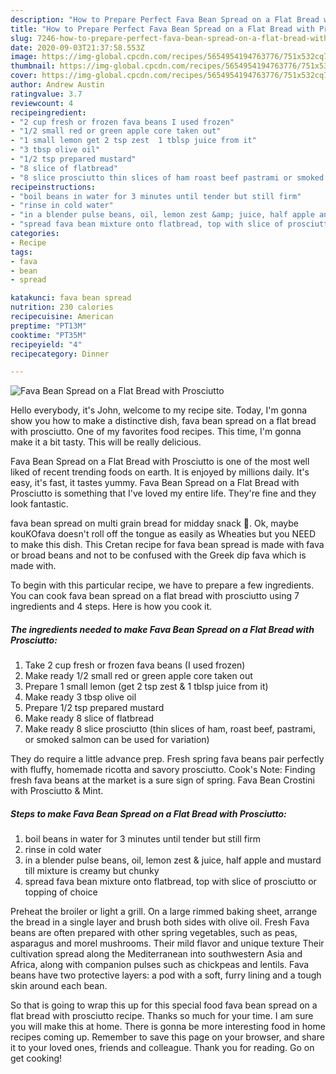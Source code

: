 ```yaml
---
description: "How to Prepare Perfect Fava Bean Spread on a Flat Bread with Prosciutto"
title: "How to Prepare Perfect Fava Bean Spread on a Flat Bread with Prosciutto"
slug: 7246-how-to-prepare-perfect-fava-bean-spread-on-a-flat-bread-with-prosciutto
date: 2020-09-03T21:37:58.553Z
image: https://img-global.cpcdn.com/recipes/5654954194763776/751x532cq70/fava-bean-spread-on-a-flat-bread-with-prosciutto-recipe-main-photo.jpg
thumbnail: https://img-global.cpcdn.com/recipes/5654954194763776/751x532cq70/fava-bean-spread-on-a-flat-bread-with-prosciutto-recipe-main-photo.jpg
cover: https://img-global.cpcdn.com/recipes/5654954194763776/751x532cq70/fava-bean-spread-on-a-flat-bread-with-prosciutto-recipe-main-photo.jpg
author: Andrew Austin
ratingvalue: 3.7
reviewcount: 4
recipeingredient:
- "2 cup fresh or frozen fava beans I used frozen"
- "1/2 small red or green apple core taken out"
- "1 small lemon get 2 tsp zest  1 tblsp juice from it"
- "3 tbsp olive oil"
- "1/2 tsp prepared mustard"
- "8 slice of flatbread"
- "8 slice prosciutto thin slices of ham roast beef pastrami or smoked salmon can be used for variation"
recipeinstructions:
- "boil beans in water for 3 minutes until tender but still firm"
- "rinse in cold water"
- "in a blender pulse beans, oil, lemon zest &amp; juice, half apple and mustard till mixture is creamy but chunky"
- "spread fava bean mixture onto flatbread, top with slice of prosciutto or topping of choice"
categories:
- Recipe
tags:
- fava
- bean
- spread

katakunci: fava bean spread 
nutrition: 230 calories
recipecuisine: American
preptime: "PT13M"
cooktime: "PT35M"
recipeyield: "4"
recipecategory: Dinner

---
```



![Fava Bean Spread on a Flat Bread with Prosciutto](https://img-global.cpcdn.com/recipes/5654954194763776/751x532cq70/fava-bean-spread-on-a-flat-bread-with-prosciutto-recipe-main-photo.jpg)

Hello everybody, it's John, welcome to my recipe site. Today, I'm gonna show you how to make a distinctive dish, fava bean spread on a flat bread with prosciutto. One of my favorites food recipes. This time, I'm gonna make it a bit tasty. This will be really delicious.

Fava Bean Spread on a Flat Bread with Prosciutto is one of the most well liked of recent trending foods on earth. It is enjoyed by millions daily. It's easy, it's fast, it tastes yummy. Fava Bean Spread on a Flat Bread with Prosciutto is something that I've loved my entire life. They're fine and they look fantastic.

fava bean spread on multi grain bread for midday snack 🙂. Ok, maybe kouKOfava doesn&#39;t roll off the tongue as easily as Wheaties but you NEED to make this dish. This Cretan recipe for fava bean spread is made with fava or broad beans and not to be confused with the Greek dip fava which is made with.


To begin with this particular recipe, we have to prepare a few ingredients. You can cook fava bean spread on a flat bread with prosciutto using 7 ingredients and 4 steps. Here is how you cook it.

<!--inarticleads1-->

##### The ingredients needed to make Fava Bean Spread on a Flat Bread with Prosciutto:

1. Take 2 cup fresh or frozen fava beans (I used frozen)
1. Make ready 1/2 small red or green apple core taken out
1. Prepare 1 small lemon (get 2 tsp zest &amp; 1 tblsp juice from it)
1. Make ready 3 tbsp olive oil
1. Prepare 1/2 tsp prepared mustard
1. Make ready 8 slice of flatbread
1. Make ready 8 slice prosciutto (thin slices of ham, roast beef, pastrami, or smoked salmon can be used for variation)


They do require a little advance prep. Fresh spring fava beans pair perfectly with fluffy, homemade ricotta and savory prosciutto. Cook&#39;s Note: Finding fresh fava beans at the market is a sure sign of spring. Fava Bean Crostini with Prosciutto &amp; Mint. 

<!--inarticleads2-->

##### Steps to make Fava Bean Spread on a Flat Bread with Prosciutto:

1. boil beans in water for 3 minutes until tender but still firm
1. rinse in cold water
1. in a blender pulse beans, oil, lemon zest &amp; juice, half apple and mustard till mixture is creamy but chunky
1. spread fava bean mixture onto flatbread, top with slice of prosciutto or topping of choice


Preheat the broiler or light a grill. On a large rimmed baking sheet, arrange the bread in a single layer and brush both sides with olive oil. Fresh Fava beans are often prepared with other spring vegetables, such as peas, asparagus and morel mushrooms. Their mild flavor and unique texture Their cultivation spread along the Mediterranean into southwestern Asia and Africa, along with companion pulses such as chickpeas and lentils. Fava beans have two protective layers: a pod with a soft, furry lining and a tough skin around each bean. 

So that is going to wrap this up for this special food fava bean spread on a flat bread with prosciutto recipe. Thanks so much for your time. I am sure you will make this at home. There is gonna be more interesting food in home recipes coming up. Remember to save this page on your browser, and share it to your loved ones, friends and colleague. Thank you for reading. Go on get cooking!

